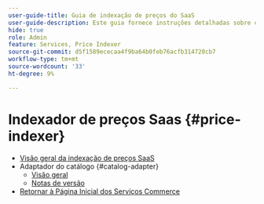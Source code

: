 ```yaml
---
user-guide-title: Guia de indexação de preços do SaaS
user-guide-description: Este guia fornece instruções detalhadas sobre como usar o indexador de preços do SaaS.
hide: true
role: Admin
feature: Services, Price Indexer
source-git-commit: d5f1589ececaa4f9ba64b0feb76acfb314720cb7
workflow-type: tm+mt
source-wordcount: '33'
ht-degree: 9%

---
```


# Indexador de preços Saas {#price-indexer}

- [Visão geral da indexação de preços SaaS](price-indexing.md)
- Adaptador do catálogo {#catalog-adapter}
   - [Visão geral](catalog-adapter.md)
   - [Notas de versão](release-notes.md)
- [Retornar à Página Inicial dos Serviços Commerce](https://experienceleague.adobe.com/docs/commerce/user-guides/home.html)
